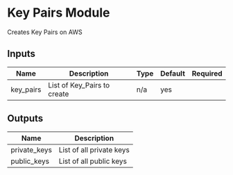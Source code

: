 # Key Pairs Module

Creates Key Pairs on AWS

## Inputs

| Name | Description | Type | Default | Required |
|------|-------------|------|---------|:--------:|
| key_pairs | List of Key_Pairs to create | n/a | yes |

## Outputs

| Name | Description |
|------|-------------|
| private_keys  | List of all private keys |
| public_keys  | List of all public keys |